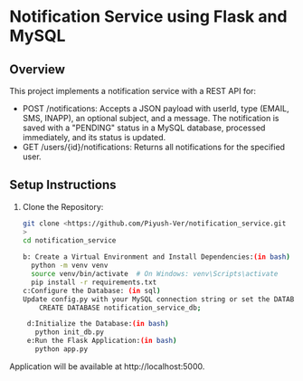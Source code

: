 # Notification Service using Flask and MySQL

## Overview
This project implements a notification service with a REST API for:

- POST /notifications: Accepts a JSON payload with userId, type (EMAIL, SMS, INAPP), an optional subject, and a message. The notification is saved with a "PENDING" status in a MySQL database, processed immediately, and its status is updated.
- GET /users/{id}/notifications: Returns all notifications for the specified user.

## Setup Instructions

1. Clone the Repository:
   ```bash
   git clone <https://github.com/Piyush-Ver/notification_service.git
   >
   cd notification_service
    
   b: Create a Virtual Environment and Install Dependencies:(in bash)
     python -m venv venv
     source venv/bin/activate  # On Windows: venv\Scripts\activate
     pip install -r requirements.txt
   c:Configure the Database: (in sql)
   Update config.py with your MySQL connection string or set the DATABASE_URI environment variable. Create the MySQL database if it doesn’t exist:
       CREATE DATABASE notification_service_db;

    d:Initialize the Database:(in bash)
      python init_db.py
    e:Run the Flask Application:(in bash)
      python app.py

  Application will be available at http://localhost:5000.


